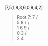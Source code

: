 [7,5,1,8,3,6,0,9,4,2]

> Root 7:
             7
           /   \
          5     8
         / \     \
        1   6     9 
       / \
      0   3
         / \
        2   4
        